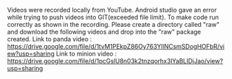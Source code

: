 Videos were recorded locally from YouTube. Android studio gave an error while trying to push videos into GIT(exceeded file limit). To make code run correctly as shown in the recording. Please create a directory called "raw"  and download the following videos and drop into the "raw" package created.
Link to panda video : https://drive.google.com/file/d/1tvM1PEkpZ86Oy763YllNCsmSDogHOFbR/view?usp=sharing
Link to minion video : https://drive.google.com/file/d/1pcGslU8n03k2tnzqorhx3lYaBLIDjJao/view?usp=sharing

